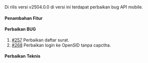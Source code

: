 Di rilis versi v2504.0.0 di versi ini terdapat perbaikan bug API mobile.

#### Penambahan Fitur


#### Perbaikan BUG
1. [#257](https://github.com/OpenSID/wiki-mobile/issues/257) Perbaikan daftar surat.
2. [#268](https://github.com/OpenSID/wiki-mobile/issues/268) Perbaikan login ke OpenSID tanpa capctha. 
 
#### Perbaikan Teknis
